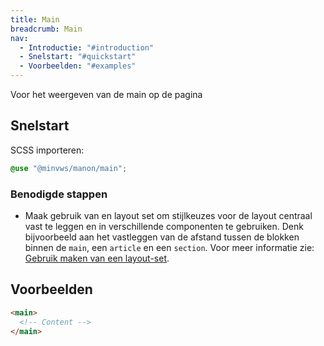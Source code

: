 ```yaml
---
title: Main
breadcrumb: Main
nav:
  - Introductie: "#introduction"
  - Snelstart: "#quickstart"
  - Voorbeelden: "#examples"
---
```


<p class="introduction">Voor het weergeven van de main op de pagina</p>

<h2 id="quickstart">Snelstart</h2>

SCSS importeren:

```scss
@use "@minvws/manon/main";
```

### Benodigde stappen

- Maak gebruik van en layout set om stijlkeuzes voor de layout centraal vast te
  leggen en in verschillende componenten te gebruiken. Denk bijvoorbeeld aan het
  vastleggen van de afstand tussen de blokken binnen de `main`, een `article` en
  een `section`. Voor meer informatie zie:
  [Gebruik maken van een layout-set](#layout-set).

<h2 id="examples">Voorbeelden</h2>

```html
<main>
  <!-- Content -->
</main>
```
